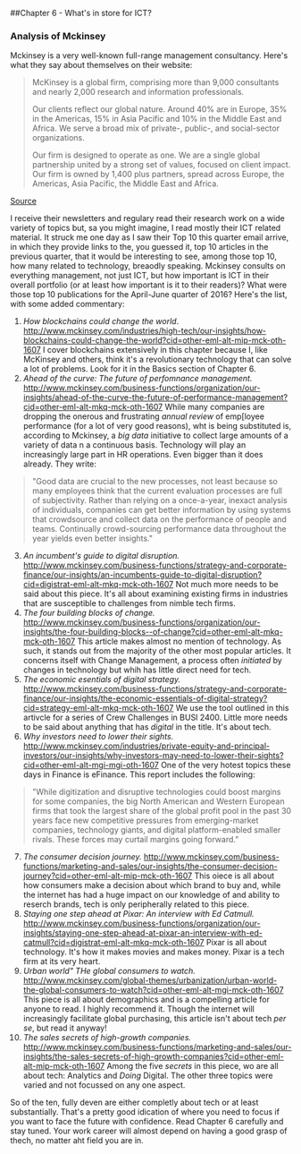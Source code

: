  ##Chapter 6 - What's in store for ICT?
 
 ### Analysis of Mckinsey
 
 Mckinsey is a very well-known full-range management consultancy. Here's what they say about themselves on their website:
 
>McKinsey is a global firm, comprising more than 9,000 consultants and nearly 2,000 research and information professionals.
>
>Our clients reflect our global nature. Around 40% are in Europe, 35% in the Americas, 15% in Asia Pacific and 10% in the Middle East and Africa. We serve a broad mix of private-, public-, and social-sector organizations.
>
>Our firm is designed to operate as one. We are a single global partnership united by a strong set of values, focused on client impact. Our firm is owned by 1,400 plus partners,  spread across Europe, the Americas, Asia Pacific, the Middle East and Africa.

<a class="underlined-link" href="http://www.mckinsey.com/about-us/who-we-are" target="_blank">Source</a>

I receive their newsletters and regulary read their research work on a wide variety of topics but, sa you might imagine, I read mostly their ICT related material. It struck me one day as I saw their Top 10 this quarter email arrive, in which they provide links to the, you guessed it, top 10 articles in the previous quarter, that it would be interesting to see, among those top 10, how many related to technology, breaodly speaking. Mckinsey consults on everything management, not just ICT, but how important is ICT in their overall portfolio (or at least how important is it to their readers)? What were those top 10 publications for the April-June quarter of 2016? Here's the list, with some added commentary:

1. *How blockchains could change the world*. http://www.mckinsey.com/industries/high-tech/our-insights/how-blockchains-could-change-the-world?cid=other-eml-alt-mip-mck-oth-1607 I cover blockchains extensively in this chapter because I, like McKinsey and others, think it's a revolutionary technology that can solve a lot of problems. Look for it in the Basics section of Chapter 6.
2. *Ahead of the curve: The future of perfomnance management.* http://www.mckinsey.com/business-functions/organization/our-insights/ahead-of-the-curve-the-future-of-performance-management?cid=other-eml-alt-mkq-mck-oth-1607 While many companies are dropping the onerous and frustrating *annual review* of emp[loyee performance (for a lot of very good reasons), wht is being substituted is, according to Mckinsey, a *big data* initiative to collect large amounts of a variety of data n a continuous basis. Technology will play an increasingly large part in HR operations. Even bigger than it does already. They write: 
>"Good data are crucial to the new processes, not least because so many employees think that the current evaluation processes are full of subjectivity. Rather than relying on a once-a-year, inexact analysis of individuals, companies can get better information by using systems that crowdsource and collect data on the performance of people and teams. Continually crowd-sourcing performance data throughout the year yields even better insights." 
3. *An incumbent's guide to digital disruption.* http://www.mckinsey.com/business-functions/strategy-and-corporate-finance/our-insights/an-incumbents-guide-to-digital-disruption?cid=digistrat-eml-alt-mkq-mck-oth-1607  Not much more needs to be said about this piece. It's all about examining existing firms in industries that are susceptible to challenges from nimble tech firms.
4. *The four building blocks of change.* http://www.mckinsey.com/business-functions/organization/our-insights/the-four-building-blocks--of-change?cid=other-eml-alt-mkq-mck-oth-1607 This article makes almost no mention of technology. As such, it stands out from the majority of the other most popular articles. It concerns itself with Change Management, a process often *initiated* by changes in technology but whih has little direct need for tech. 
5. *The economic esentials of digital strategy.* http://www.mckinsey.com/business-functions/strategy-and-corporate-finance/our-insights/the-economic-essentials-of-digital-strategy?cid=strategy-eml-alt-mkq-mck-oth-1607  We use the tool outlined in this artivcle for a series of Crew Challenges in BUSI 2400. Little more needs to be said about anything that has *digital* in the title. It's about tech. 
6. *Why investors need to lower their sights.*  http://www.mckinsey.com/industries/private-equity-and-principal-investors/our-insights/why-investors-may-need-to-lower-their-sights?cid=other-eml-alt-mgi-mgi-oth-1607  One of the very hotest topics these days in Finance is eFinance. This report includes the following: 
>"While digitization and disruptive technologies could boost margins for some companies, the big North American and Western European firms that took the largest share of the global profit pool in the past 30 years face new competitive pressures from emerging-market companies, technology giants, and digital platform-enabled smaller rivals. These forces may curtail margins going forward."
7. *The consumer decision journey.*  http://www.mckinsey.com/business-functions/marketing-and-sales/our-insights/the-consumer-decision-journey?cid=other-eml-alt-mip-mck-oth-1607  This oiece is all about how consumers make a decision about which brand to buy and, while the internet has had a huge impact on our knowledge of and ability to reserch brands, tech is only peripherally related to this piece.
8. *Staying one step ahead at Pixar: An interview with Ed Catmull.* http://www.mckinsey.com/business-functions/organization/our-insights/staying-one-step-ahead-at-pixar-an-interview-with-ed-catmull?cid=digistrat-eml-alt-mkq-mck-oth-1607 Pixar is all about technology. It's how it makes movies and makes money. Pixar is a tech firm at its very heart.
9. *Urban world" THe global consumers to watch.* http://www.mckinsey.com/global-themes/urbanization/urban-world-the-global-consumers-to-watch?cid=other-eml-alt-mgi-mck-oth-1607  This piece is all about demographics and is a compelling article for anyone to read. I highly recommend it. Though the internet will increasingly facilitate global purchasing, this article isn't about tech *per se*, but read it anyway! 
10. *The sales secrets of high-growth companies.*  http://www.mckinsey.com/business-functions/marketing-and-sales/our-insights/the-sales-secrets-of-high-growth-companies?cid=other-eml-alt-mip-mck-oth-1607  Among the five *secrets* in this piece, wo are all about tech: Analytics and *Doing* Digital. The other three topics were varied and not focussed on any one aspect. 

So of the ten, fully deven are either completly about tech or at least substantially. That's a pretty good idication of where you need to focus if you want to face the future with confidence. Read Chapter 6 carefully and stay tuned. Your work career will almost depend on having a good grasp of thech, no matter aht field you are in. 
 

